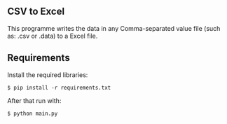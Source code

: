 ## CSV to Excel

This programme writes the data in any Comma-separated value file (such as: .csv or .data) to a Excel file.

## Requirements

Install the required libraries:

	$ pip install -r requirements.txt

After that run with:

	$ python main.py
